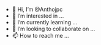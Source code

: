 - 👋 Hi, I’m @Anthojpc
- 👀 I’m interested in ...
- 🌱 I’m currently learning ...
- 💞️ I’m looking to collaborate on ...
- 📫 How to reach me ...

<!---
Anthojpc/Anthojpc is a ✨ special ✨ repository because its `README.md` (this file) appears on your GitHub profile.
You can click the Preview link to take a look at your changes.
--->
